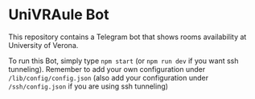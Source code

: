 # UniVRAule Bot 

This repository contains a Telegram bot that shows rooms availability at University of Verona.

To run this Bot, simply type `npm start` (or `npm run dev` if you want ssh tunneling). Remember to add your own configuration under `/lib/config/config.json` (also add your configuration under `/ssh/config.json` if you are using ssh tunneling) 



